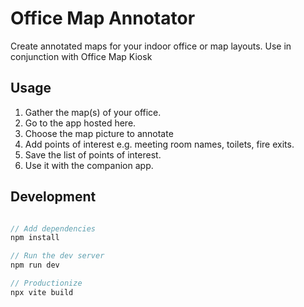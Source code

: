 # Office Map Annotator

Create annotated maps for your indoor office or map layouts. Use in conjunction with Office Map Kiosk

## Usage

1. Gather the map(s) of your office. 
2. Go to the app hosted here.
3. Choose the map picture to annotate
4. Add points of interest e.g. meeting room names, toilets, fire exits.
5. Save the list of points of interest. 
6. Use it with the companion app.


## Development

```js

// Add dependencies
npm install 

// Run the dev server
npm run dev 

// Productionize
npx vite build

```